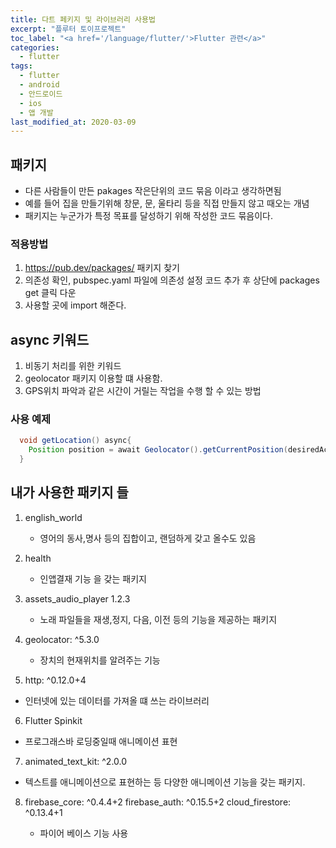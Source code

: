```yaml
---
title: 다트 페키지 및 라이브러리 사용법
excerpt: "플루터 토이프로젝트"
toc_label: "<a href='/language/flutter/'>Flutter 관련</a>"
categories:
  - flutter
tags:
  - flutter
  - android
  - 안드로이드
  - ios
  - 앱 개발
last_modified_at: 2020-03-09
---
```



## 패키지
- 다른 사람들이 만든 pakages 작은단위의 코드 묶음 이라고 생각하면됨
- 예를 들어 집을 만들기위해 창문, 문, 울타리 등을 직접 만들지 않고 때오는 개념
- 패키지는 누군가가 특정 목표를 달성하기 위해 작성한 코드 묶음이다.

### 적용방법
1. <https://pub.dev/packages/> 패키지 찾기
2. 의존성 확인, pubspec.yaml 파일에 의존성 설정 코드 추가 후 상단에 packages get 클릭 다운
3. 사용할 곳에 import 해준다.


## async 키워드
1. 비동기 처리를 위한 키워드 
2. geolocator 패키지 이용할 떄 사용함.
3. GPS위치 파악과 같은 시간이 거릴는 작업을 수행 할 수 있는 방법


### 사용 예제
~~~java
  void getLocation() async{
    Position position = await Geolocator().getCurrentPosition(desiredAccuracy: LocationAccuracy.high);
  }

~~~



## 내가 사용한 패키지 들
1. english_world
    - 영어의 동사,명사 등의 집합이고, 랜덤하게 갖고 올수도 있음

2. health
    - 인앱결재 기능 을 갖는 패키지

3. assets_audio_player 1.2.3
    - 노래 파일들을 재생,정지, 다음, 이전 등의 기능을 제공하는 패키지

4. geolocator: ^5.3.0
    - 장치의 현재위치를 알려주는 기능

5. http: ^0.12.0+4
  - 인터넷에 있는 데이터를 가져올 떄 쓰는 라이브러리

6. Flutter Spinkit
  - 프로그래스바 로딩중일때 애니메이션 표현

7. animated_text_kit: ^2.0.0
  - 텍스트를 애니메이션으로 표현하는 등 다양한 애니메이션 기능을 갖는 패키지.

8. firebase_core: ^0.4.4+2
   firebase_auth: ^0.15.5+2
   cloud_firestore: ^0.13.4+1

   - 파이어 베이스 기능 사용
   
